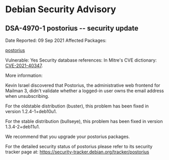 
Debian Security Advisory
========================


DSA-4970-1 postorius -- security update
---------------------------------------



Date Reported:
09 Sep 2021
Affected Packages:

[postorius](https://packages.debian.org/src:postorius)

Vulnerable:
Yes
Security database references:
In Mitre's CVE dictionary: [CVE-2021-40347](https://security-tracker.debian.org/tracker/CVE-2021-40347).  

More information:

Kevin Israel discovered that Postorius, the administrative web frontend
for Mailman 3, didn't validate whether a logged-in user owns the email
address when unsubscribing.


For the oldstable distribution (buster), this problem has been fixed
in version 1.2.4-1+deb10u1.


For the stable distribution (bullseye), this problem has been fixed in
version 1.3.4-2+deb11u1.


We recommend that you upgrade your postorius packages.


For the detailed security status of postorius please refer to
its security tracker page at:
<https://security-tracker.debian.org/tracker/postorius>





